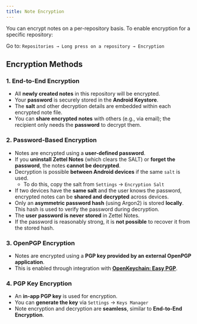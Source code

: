 ```yaml
---
title: Note Encryption
---
```


You can encrypt notes on a per-repository basis. To enable encryption for a specific repository:

Go to: `Repositories → Long press on a repository → Encryption`

## Encryption Methods

### 1. End-to-End Encryption

- All **newly created notes** in this repository will be encrypted.  
- Your **password** is securely stored in the **Android Keystore**.  
- The **salt** and other decryption details are embedded within each encrypted note file.  
- You can **share encrypted notes** with others (e.g., via email); the recipient only needs the **password** to decrypt them.

### 2. Password-Based Encryption

- Notes are encrypted using a **user-defined password**.  
- If you **uninstall Zettel Notes** (which clears the SALT) or **forget the password**, the notes **cannot be decrypted**.  
- Decryption is possible **between Android devices** if the same `salt` is used.  
  - To do this, copy the salt from `Settings` → `Encryption Salt`  
- If two devices have the **same salt** and the user knows the password, encrypted notes can be **shared and decrypted** across devices.  
- Only an **asymmetric password hash** (using Argon2) is stored **locally**. This hash is used to verify the password during decryption.  
- The **user password is never stored** in Zettel Notes.  
- If the password is reasonably strong, it is **not possible** to recover it from the stored hash.

### 3. OpenPGP Encryption

- Notes are encrypted using a **PGP key provided by an external OpenPGP application**.  
- This is enabled through integration with [**OpenKeychain: Easy PGP**](https://play.google.com/store/apps/details?hl=en&id=org.sufficientlysecure.keychain).  

### 4. PGP Key Encryption

- An **in-app PGP key** is used for encryption.  
- You can **generate the key** via `Settings` → `Keys Manager`  
- Note encryption and decryption are **seamless**, similar to **End-to-End Encryption**.

